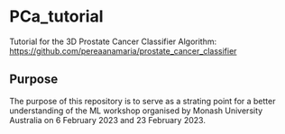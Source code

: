 # PCa_tutorial
Tutorial for the 3D Prostate Cancer Classifier Algorithm: https://github.com/pereaanamaria/prostate_cancer_classifier

## Purpose
The purpose of this repository is to serve as a strating point for a better understanding of the ML workshop organised by Monash University Australia on 6 February 2023 and 23 February 2023.
